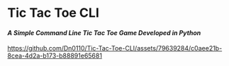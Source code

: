 ﻿# Tic Tac Toe CLI



<h4><i>A Simple Command Line Tic Tac Toe Game Developed in Python</i></h4>


https://github.com/Dn0110/Tic-Tac-Toe-CLI/assets/79639284/c0aee21b-8cea-4d2a-b173-b88891e65681
